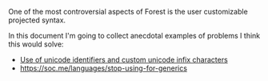 One of the most controversial aspects of Forest is the user customizable projected syntax.

In this document I'm going to collect anecdotal examples of problems I think this would solve:

  * [Use of unicode identifiers and custom unicode infix characters](https://www.reddit.com/r/haskell/comments/9abjn3/whats_the_consensus_on_unicode_symbols_these_days/)
  * https://soc.me/languages/stop-using-for-generics
